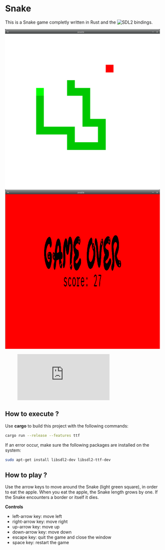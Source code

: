 # Snake

This is a Snake game completly written in Rust and the ![SDL2 bindings](https://github.com/Rust-SDL2/rust-sdl2).

![snake_img](img/snake.png)
![game_over](img/gameover.png)

<figure class="video_container">
  <iframe src="https://www.youtube.com/watch?v=Heaoez-ZWxA" frameborder="0" allowfullscreen="true"> </iframe>
</figure>

## How to execute ?

Use **cargo** to build this project with the following commands:
```bash
cargo run --release --features ttf
```

If an error occur, make sure the following packages are installed on the system:
```bash
sudo apt-get install libsdl2-dev libsdl2-ttf-dev
```

## How to play ?

Use the arrow keys to move around the Snake (light green square), in order to eat the apple. When you eat the apple, the Snake length grows by one. If the Snake encounters a border or itself it dies.

**Controls**
* left-arrow key: move left
* right-arrow key: move right
* up-arrow key: move up
* down-arrow key: move down
* escape key: quit the game and close the window
* space key: restart the game
